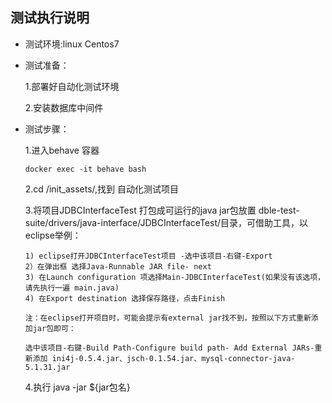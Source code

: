 ## 测试执行说明

- 测试环境:linux Centos7

- 测试准备：

   1.部署好自动化测试环境

   2.安装数据库中间件

- 测试步骤：

   1.进入behave 容器

      docker exec -it behave bash

   2.cd /init_assets/,找到 自动化测试项目

   3.将项目JDBCInterfaceTest 打包成可运行的java jar包放置 dble-test-suite/drivers/java-interface/JDBCInterfaceTest/目录，可借助工具，以eclipse举例：

      1) eclipse打开JDBCInterfaceTest项目 -选中该项目-右键-Export
      2）在弹出框 选择Java-Runnable JAR file- next
      3) 在Launch configuration 项选择Main-JDBCInterfaceTest(如果没有该选项，请先执行一遍 main.java)
      4) 在Export destination 选择保存路径，点击Finish
  
      注：在eclipse打开项目时，可能会提示有external jar找不到，按照以下方式重新添加jar包即可：
      
      选中该项目-右键-Build Path-Configure build path- Add External JARs-重新添加 ini4j-0.5.4.jar、jsch-0.1.54.jar、mysql-connector-java-5.1.31.jar
      
   4.执行 java -jar ${jar包名} 
